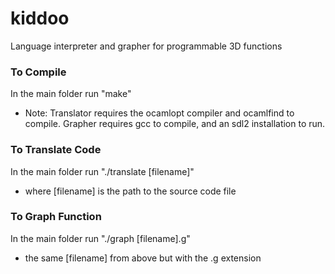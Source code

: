 # kiddoo
Language interpreter and grapher for programmable 3D functions


### To Compile
In the main folder run "make"
* Note: Translator requires the ocamlopt compiler and ocamlfind to compile. Grapher requires gcc to compile, and an sdl2 installation to run.


### To Translate Code
In the main folder run "./translate [filename]"
* where [filename] is the path to the source code file


### To Graph Function
In the main folder run "./graph [filename].g"
* the same [filename] from above but with the .g extension
